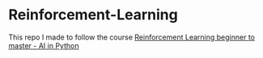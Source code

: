 # Reinforcement-Learning

This repo I made to follow the course [Reinforcement Learning beginner to master - AI in Python](https://www.udemy.com/course/beginner-master-rl-1)
 
